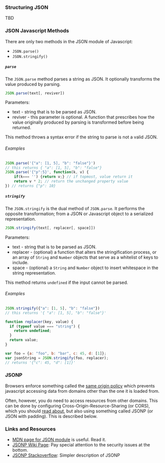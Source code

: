 <!-- >>> Jack and Francesco -->


<!-- >>> Elias and Ellie -->


### Structuring JSON
TBD

### JSON Javascript Methods
There are only two methods in the JSON module of Javascript:

* `JSON.parse()`
* `JSON.stringify()`

##### `parse`
The `JSON.parse` method parses a string as JSON. It optionally transforms the value produced by parsing.

```javascript
JSON.parse(text[, reviver])
```
Parameters:
* text - string that is to be parsed as JSON.
* reviver - this parameter is optional. A function that prescribes how the value originally produced by parsing is transformed before being returned.

This method throws a syntax error if the string to parse is not a valid JSON.

###### Examples

```javascript
JSON.parse('{"a": [1, 5], "b": "false"}')
// this returns { "a": [1, 5], "b": "false"}
JSON.parse('{"p":5}', function(k, v) {
    if(k=== '') {return v;} // if topmost, value return it
    return v * 2; // return the unchanged property value
}) // returns {"p": 10}
```


##### `stringify`
The `JSON.stringify` is the dual method of `JSON.parse`. It performs the opposite transformation; from a JSON or Javascript object to a serialized representation.

```javascript
JSON.stringify(text[, replacer[, space]])
```
Parameters:
* text - string that is to be parsed as JSON.
* replacer - (optional) a function that alters the stringification process, or an array of `String` and `Number` objects that serve as a whitelist of keys to include.
* space - (optional) a `String` and `Number` object to insert whitespace in the string representation.

This method returns `undefined` if the input cannot be parsed.

###### Examples

```javascript
JSON.stringify({"a": [1, 5], "b": "false"})
// this returns '{ "a": [1, 5], "b": "false"}'

function replacer(key, value) {
  if (typeof value === "string") {
    return undefined;
  }
  return value;
}

var foo = {a: "foo", b: "bar", c: 45, d: [1]};
var jsonString = JSON.stringify(foo, replacer);
// returns '{"c": 45, "d": [1]}'
```

### JSONP
Browsers enforce something called the [same origin policy](https://en.wikipedia.org/wiki/Same-origin_policy) which prevents javascript accessing data from domains other than the one it is loaded from.

Often, however, you do need to access resources from other domains. This can be done by configuring Cross-Origin-Resource-Sharing (or CORS), which you should [read about](https://en.wikipedia.org/wiki/Cross-origin_resource_sharing), but also using something called JSONP (or JSON with padding). This is described below.


### Links and Resources
* [MDN page for JSON module](https://developer.mozilla.org/en/docs/Web/JavaScript/Reference/Global_Objects/JSON) is useful. Read it.
* [JSONP Wiki Page](https://en.wikipedia.org/wiki/JSONP): Pay special attention to the security issues at the bottom.
* [JSONP Stackoverflow](http://stackoverflow.com/questions/2067472/what-is-jsonp-all-about): Simpler description of JSONP
